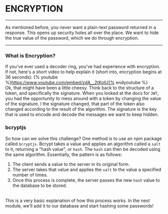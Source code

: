# ENCRYPTION
---
As mentioned before, you never want a plain-text password returned in a response. This opens up security holes all over the place. We want to hide the true value of the password, which we do through encryption.
<hr> 

### What is Encryption?
If you've ever used a decoder ring, you've had experience with encryption. If not, here's a short video to help explain it (short into, encryption begins at 36 seconds):
{% youtube %}https://www.youtube.com/embed/zdA__2tKoIU{% endyoutube %} 
<br>
Ok, that might have been a little cheesy. Think back to the structure of a token, and specifically the signature. When you looked at the docs for `JWT`, you had the opportunity to mess around with a token by changing the value of the signature. I the signature changed, that part of the token also changed according to the result of the algorithm. The signature is the key that is used to encode and decode the messages we want to keep hidden.

### bcryptjs
So how can we solve this challenge? One method is to use an npm package called `bcryptjs`. Bcrypt takes a value and applies an algorithm called a `salt` to it, returning a "hash value", or `hash`. The `hash` can then be decoded using the same algorithm. Essentially, the pattern is as follows:

1. The client sends a value to the server in its original form.
2. The server takes that value and applies the `salt` to the value a specified number of times.
3. Once this process is complete, the server passes the new `hash` value to the database to be stored.
<br>
This is a very basic explanation of how this process works. In the next module, we'll add it to our database and start hashing some passwords!